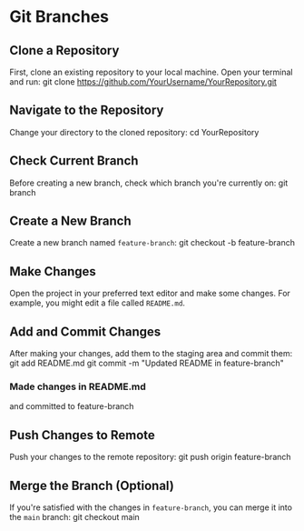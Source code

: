 # Git Branches

## Clone a Repository
First, clone an existing repository to your local machine. Open your terminal and run:
git clone https://github.com/YourUsername/YourRepository.git

## Navigate to the Repository
Change your directory to the cloned repository:
cd YourRepository

## Check Current Branch
Before creating a new branch, check which branch you're currently on:
git branch

## Create a New Branch
Create a new branch named `feature-branch`:
git checkout -b feature-branch

## Make Changes
Open the project in your preferred text editor and make some changes. For example, you might edit a file called `README.md`.

## Add and Commit Changes
After making your changes, add them to the staging area and commit them:
git add README.md
git commit -m "Updated README in feature-branch"

### Made changes in README.md
and committed to feature-branch

## Push Changes to Remote
Push your changes to the remote repository:
git push origin feature-branch

## Merge the Branch (Optional)
If you're satisfied with the changes in `feature-branch`, you can merge it into the `main` branch:
git checkout main





